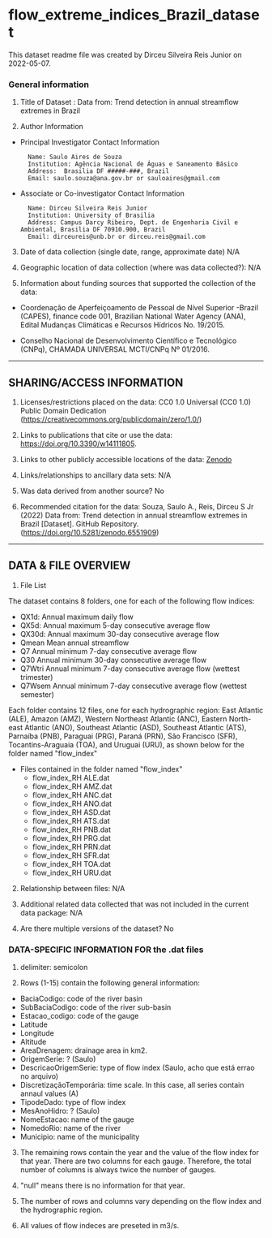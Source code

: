# flow_extreme_indices_Brazil_dataset

This dataset readme file was created by Dirceu Silveira Reis Junior on 2022-05-07.

### General information

1. Title of Dataset : Data from: Trend detection in annual streamflow extremes in Brazil

2. Author Information

- Principal Investigator Contact Information

        Name: Saulo Aires de Souza
        Institution: Agência Nacional de Águas e Saneamento Básico
        Address:  Brasilia DF #####-###, Brazil
        Email: saulo.souza@ana.gov.br or sauloaires@gmail.com
           
- Associate or Co-investigator Contact Information

        Name: Dirceu Silveira Reis Junior
        Institution: University of Brasilia
        Address: Campus Darcy Ribeiro, Dept. de Engenharia Civil e Ambiental, Brasilia DF 70910.900, Brazil
        Email: dirceureis@unb.br or dirceu.reis@gmail.com 


3. Date of data collection (single date, range, approximate date) <suggested format YYYYMMDD> N/A

4. Geographic location of data collection (where was data collected?): N/A

5. Information about funding sources that supported the collection of the data: 

- Coordenação de Aperfeiçoamento de Pessoal de Nível Superior -Brazil (CAPES), finance code 001, Brazilian National Water Agency (ANA), Edital Mudanças Climáticas e Recursos Hídricos No. 19/2015.

- Conselho Nacional de Desenvolvimento Científico e Tecnológico (CNPq), CHAMADA UNIVERSAL MCTI/CNPq Nº 01/2016.


--------------------------
SHARING/ACCESS INFORMATION
-------------------------- 

1. Licenses/restrictions placed on the data:  CC0 1.0 Universal (CC0 1.0) Public Domain Dedication  (https://creativecommons.org/publicdomain/zero/1.0/)

2. Links to publications that cite or use the data:   https://doi.org/10.3390/w14111805.

3. Links to other publicly accessible locations of the data: [Zenodo](https://zenodo.org/record/6551909#.Y95Zz3bMJPY)

4. Links/relationships to ancillary data sets: N/A

5. Was data derived from another source? No

6. Recommended citation for the data: Souza, Saulo A., Reis, Dirceu S Jr (2022) Data from: Trend detection in annual streamflow extremes in Brazil [Dataset]. GitHub Repository. (https://doi.org/10.5281/zenodo.6551909)

---------------------
DATA & FILE OVERVIEW
---------------------

1. File List      

The dataset contains 8 folders, one for each of the following flow indices: 

- QX1d:	Annual maximum daily flow
- QX5d:	Annual maximum 5-day consecutive average flow
- QX30d:	Annual maximum 30-day consecutive average flow
- Qmean	Mean annual streamflow
- Q7	Annual minimum 7-day consecutive average flow
- Q30	Annual minimum 30-day consecutive average flow
- Q7Wtri	Annual minimum 7-day consecutive average flow (wettest trimester)
- Q7Wsem	Annual minimum 7-day consecutive average flow (wettest semester)

Each folder contains 12 files, one for each hydrographic region: East Atlantic (ALE), Amazon (AMZ), Western Northeast Atlantic (ANC), Eastern North-east Atlantic (ANO), Southeast Atlantic (ASD), Southeast Atlantic (ATS), Parnaíba (PNB), Paraguai (PRG), Paraná (PRN), São Francisco (SFR), Tocantins-Araguaia (TOA), and Uruguai (URU), as shown below for the folder named "flow_index" 

- Files contained in the folder named "flow_index"
  - flow_index_RH ALE.dat
  - flow_index_RH AMZ.dat
  - flow_index_RH ANC.dat
  - flow_index_RH ANO.dat
  - flow_index_RH ASD.dat
  - flow_index_RH ATS.dat
  - flow_index_RH PNB.dat
  - flow_index_RH PRG.dat
  - flow_index_RH PRN.dat
  - flow_index_RH SFR.dat
  - flow_index_RH TOA.dat
  - flow_index_RH URU.dat
  
2. Relationship between files: N/A

3. Additional related data collected that was not included in the current data package: N/A

4. Are there multiple versions of the dataset? No


### DATA-SPECIFIC INFORMATION FOR the .dat files

1. delimiter: semicolon

2. Rows (1-15) contain the following general information:

- BaciaCodigo: code of the river basin
- SubBaciaCodigo: code of the river sub-basin
- Estacao_codigo: code of the gauge
- Latitude
- Longitude
- Altitude
- AreaDrenagem: drainage area in km2.
- OrigemSerie: ? (Saulo)
- DescricaoOrigemSerie: type of flow index (Saulo, acho que está errao no arquivo)
- DiscretizaçãoTemporária: time scale. In this case, all series contain annaul values (A)
- TipodeDado: type of flow index
- MesAnoHidro: ? (Saulo)
- NomeEstacao: name of the gauge
- NomedoRio: name of the river
- Municipio: name of the municipality

3. The remaining rows contain the year and the value of the flow index for that year. There are two columns for each gauge. Therefore, the total number of columns is always twice the number of gauges.

4. "null" means there is no information for that year.


5. The number of rows and columns vary depending on the flow index and the hydrographic region.

6. All values of flow indeces are preseted in m3/s.


